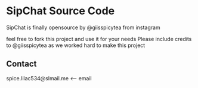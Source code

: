 <h1>SipChat Source Code</h1>
SipChat is finally opensource by @giisspicytea from instagram

feel free to fork this project and use it for your needs 
Please include credits to @giisspicytea as we worked hard to make this project

<h2>Contact</h2>
spice.lilac534@slmail.me <-- email
